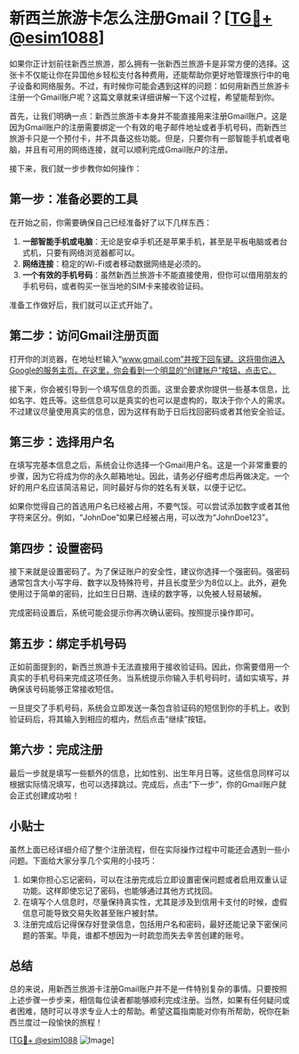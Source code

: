 # 新西兰旅游卡怎么注册Gmail？[[TG💪+ @esim1088](https://t.me/s/esim1088)]

如果你正计划前往新西兰旅游，那么拥有一张新西兰旅游卡是非常方便的选择。这张卡不仅能让你在异国他乡轻松支付各种费用，还能帮助你更好地管理旅行中的电子设备和网络服务。不过，有时候你可能会遇到这样的问题：如何用新西兰旅游卡注册一个Gmail账户呢？这篇文章就来详细讲解一下这个过程，希望能帮到你。

首先，让我们明确一点：新西兰旅游卡本身并不能直接用来注册Gmail账户。这是因为Gmail账户的注册需要绑定一个有效的电子邮件地址或者手机号码，而新西兰旅游卡只是一个预付卡，并不具备这些功能。但是，只要你有一部智能手机或者电脑，并且有可用的网络连接，就可以顺利完成Gmail账户的注册。

接下来，我们就一步步教你如何操作：

## 第一步：准备必要的工具

在开始之前，你需要确保自己已经准备好了以下几样东西：

1. **一部智能手机或电脑**：无论是安卓手机还是苹果手机，甚至是平板电脑或者台式机，只要有网络浏览器都可以。
2. **网络连接**：稳定的Wi-Fi或者移动数据网络是必须的。
3. **一个有效的手机号码**：虽然新西兰旅游卡不能直接使用，但你可以借用朋友的手机号码，或者购买一张当地的SIM卡来接收验证码。

准备工作做好后，我们就可以正式开始了。

## 第二步：访问Gmail注册页面

打开你的浏览器，在地址栏输入“www.gmail.com”并按下回车键。这将带你进入Google的服务主页。在这里，你会看到一个明显的“创建账户”按钮，点击它。

接下来，你会被引导到一个填写信息的页面。这里会要求你提供一些基本信息，比如名字、姓氏等。这些信息可以是真实的也可以是虚构的，取决于你个人的需求。不过建议尽量使用真实的信息，因为这样有助于日后找回密码或者其他安全验证。

## 第三步：选择用户名

在填写完基本信息之后，系统会让你选择一个Gmail用户名。这是一个非常重要的步骤，因为它将成为你的永久邮箱地址。因此，请务必仔细考虑后再做决定。一个好的用户名应该简洁易记，同时最好与你的姓名有关联，以便于记忆。

如果你觉得自己的首选用户名已经被占用，不要气馁。可以尝试添加数字或者其他字符来区分。例如，“JohnDoe”如果已经被占用，可以改为“JohnDoe123”。

## 第四步：设置密码

接下来就是设置密码了。为了保证账户的安全性，建议你选择一个强密码。强密码通常包含大小写字母、数字以及特殊符号，并且长度至少为8位以上。此外，避免使用过于简单的密码，比如生日日期、连续的数字等，以免被人轻易破解。

完成密码设置后，系统可能会提示你再次确认密码。按照提示操作即可。

## 第五步：绑定手机号码

正如前面提到的，新西兰旅游卡无法直接用于接收验证码。因此，你需要借用一个真实的手机号码来完成这项任务。当系统提示你输入手机号码时，请如实填写，并确保该号码能够正常接收短信。

一旦提交了手机号码，系统会立即发送一条包含验证码的短信到你的手机上。收到验证码后，将其输入到相应的框内，然后点击“继续”按钮。

## 第六步：完成注册

最后一步就是填写一些额外的信息，比如性别、出生年月日等。这些信息同样可以根据实际情况填写，也可以选择跳过。完成后，点击“下一步”，你的Gmail账户就会正式创建成功啦！

## 小贴士

虽然上面已经详细介绍了整个注册流程，但在实际操作过程中可能还会遇到一些小问题。下面给大家分享几个实用的小技巧：

1. 如果你担心忘记密码，可以在注册完成后立即设置密保问题或者启用双重认证功能。这样即使忘记了密码，也能够通过其他方式找回。
2. 在填写个人信息时，尽量保持真实性，尤其是涉及到信用卡支付的时候，虚假信息可能导致交易失败甚至账户被封禁。
3. 注册完成后记得保存好登录信息，包括用户名和密码，最好还能记录下密保问题的答案。毕竟，谁都不想因为一时疏忽而失去辛苦创建的账号。

## 总结

总的来说，用新西兰旅游卡注册Gmail账户并不是一件特别复杂的事情。只要按照上述步骤一步步来，相信每位读者都能够顺利完成注册。当然，如果有任何疑问或者困难，随时可以寻求专业人士的帮助。希望这篇指南能对你有所帮助，祝你在新西兰度过一段愉快的旅程！

[[TG💪+ @esim1088](https://t.me/s/esim1088) ![Image](https://i.postimg.cc/4NQfJmqS/Snipaste-2025-05-13-00-14-12.png)]